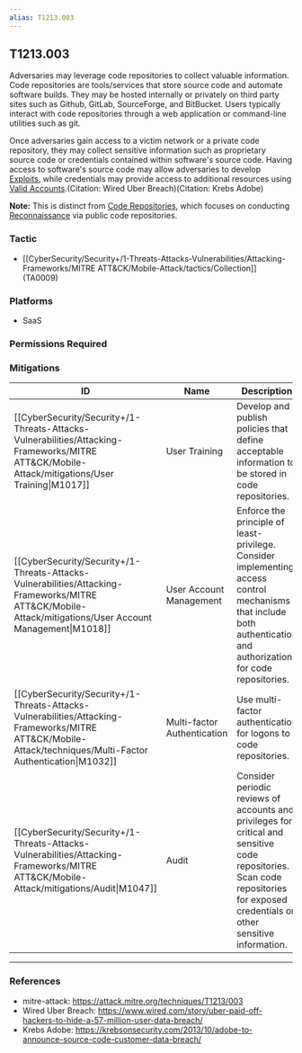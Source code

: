 ```yaml
---
alias: T1213.003
---
```


## T1213.003

Adversaries may leverage code repositories to collect valuable information. Code repositories are tools/services that store source code and automate software builds. They may be hosted internally or privately on third party sites such as Github, GitLab, SourceForge, and BitBucket. Users typically interact with code repositories through a web application or command-line utilities such as git.

Once adversaries gain access to a victim network or a private code repository, they may collect sensitive information such as proprietary source code or credentials contained within software's source code.  Having access to software's source code may allow adversaries to develop [Exploits](https://attack.mitre.org/techniques/T1587/004), while credentials may provide access to additional resources using [Valid Accounts](https://attack.mitre.org/techniques/T1078).(Citation: Wired Uber Breach)(Citation: Krebs Adobe)

**Note:** This is distinct from [Code Repositories](https://attack.mitre.org/techniques/T1593/003), which focuses on conducting [Reconnaissance](https://attack.mitre.org/tactics/TA0043) via public code repositories.


### Tactic
- [[CyberSecurity/Security+/1-Threats-Attacks-Vulnerabilities/Attacking-Frameworks/MITRE ATT&CK/Mobile-Attack/tactics/Collection]] (TA0009)

### Platforms
- SaaS

### Permissions Required

### Mitigations

| ID | Name | Description |
| --- | --- | --- |
| [[CyberSecurity/Security+/1-Threats-Attacks-Vulnerabilities/Attacking-Frameworks/MITRE ATT&CK/Mobile-Attack/mitigations/User Training\|M1017]] | User Training | Develop and publish policies that define acceptable information to be stored in code repositories. |
| [[CyberSecurity/Security+/1-Threats-Attacks-Vulnerabilities/Attacking-Frameworks/MITRE ATT&CK/Mobile-Attack/mitigations/User Account Management\|M1018]] | User Account Management | Enforce the principle of least-privilege. Consider implementing access control mechanisms that include both authentication and authorization for code repositories. |
| [[CyberSecurity/Security+/1-Threats-Attacks-Vulnerabilities/Attacking-Frameworks/MITRE ATT&CK/Mobile-Attack/techniques/Multi-Factor Authentication\|M1032]] | Multi-factor Authentication | Use multi-factor authentication for logons to code repositories. |
| [[CyberSecurity/Security+/1-Threats-Attacks-Vulnerabilities/Attacking-Frameworks/MITRE ATT&CK/Mobile-Attack/mitigations/Audit\|M1047]] | Audit | Consider periodic reviews of accounts and privileges for critical and sensitive code repositories. Scan code repositories for exposed credentials or other sensitive information. |


---
### References

- mitre-attack: https://attack.mitre.org/techniques/T1213/003
- Wired Uber Breach: https://www.wired.com/story/uber-paid-off-hackers-to-hide-a-57-million-user-data-breach/
- Krebs Adobe: https://krebsonsecurity.com/2013/10/adobe-to-announce-source-code-customer-data-breach/
